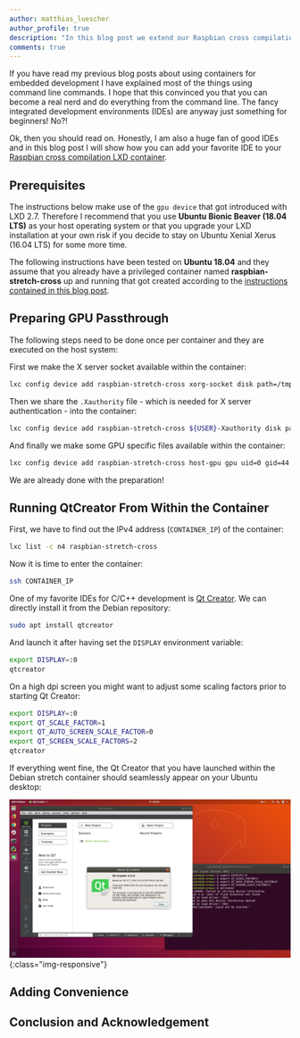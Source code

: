 ```yaml
---
author: matthias_luescher
author_profile: true
description: "In this blog post we extend our Raspbian cross compilation LXD container and add an integrated development environment (IDE) for C/C++."
comments: true
---
```


If you have read my previous blog posts about using containers for embedded development
I have explained most of the things using command line commands. I hope that this
convinced you that you can become a real nerd and do everything from the command line.
The fancy integrated development environments (IDEs) are anyway just something for
beginners! No?!

Ok, then you should read on. Honestly, I am also a huge fan of good IDEs and in this
blog post I will show how you can add your favorite IDE to your
[Raspbian cross compilation LXD container](/Cross-Compiling-for-Raspbian/).

## Prerequisites

The instructions below make use of the `gpu device` that got introduced with LXD 2.7.
Therefore I recommend that you use **Ubuntu Bionic Beaver (18.04 LTS)** as your host operating
system or that you upgrade your LXD installation at your own risk if you decide to stay
on Ubuntu Xenial Xerus (16.04 LTS) for some more time.

The following instructions have been tested on **Ubuntu 18.04** and they assume that
you already have a privileged container named **raspbian-stretch-cross** up and running
that got created according to the
[instructions contained in this blog post](/Cross-Compiling-for-Raspbian/).

## Preparing GPU Passthrough

The following steps need to be done once per container and they are executed on the host
system:

First we make the X server socket available within the container:

``` bash
lxc config device add raspbian-stretch-cross xorg-socket disk path=/tmp/.X11-unix/X0 source=/tmp/.X11-unix/X0
```

Then we share the `.Xauthority` file - which is needed for X server authentication -
into the container:

``` bash
lxc config device add raspbian-stretch-cross ${USER}-Xauthority disk path=/home/${USER}/.Xauthority source=${XAUTHORITY}
```

And finally we make some GPU specific files available within the container:

``` bash
lxc config device add raspbian-stretch-cross host-gpu gpu uid=0 gid=44
```

We are already done with the preparation!

## Running QtCreator From Within the Container

First, we have to find out the IPv4 address (`CONTAINER_IP`) of the container:

``` bash
lxc list -c n4 raspbian-stretch-cross
```

Now it is time to enter the container:

``` bash
ssh CONTAINER_IP
```

One of my favorite IDEs for C/C++ development is
[Qt Creator](https://www.qt.io/qt-features-libraries-apis-tools-and-ide/#ide).
We can directly install it from the Debian repository:

``` bash
sudo apt install qtcreator
```

And launch it after having set the `DISPLAY` environment variable:

``` bash
export DISPLAY=:0
qtcreator
```

On a high dpi screen you might want to adjust some scaling factors prior
to starting Qt Creator:

``` bash
export DISPLAY=:0
export QT_SCALE_FACTOR=1
export QT_AUTO_SCREEN_SCALE_FACTOR=0
export QT_SCREEN_SCALE_FACTORS=2
qtcreator
```

If everything went fine, the Qt Creator that you have launched within
the Debian stretch container should seamlessly appear on your Ubuntu
desktop:

![Qt Creator](/assets/images/blog/QtCreator.png){:class="img-responsive"}

## Adding Convenience

## Conclusion and Acknowledgement

